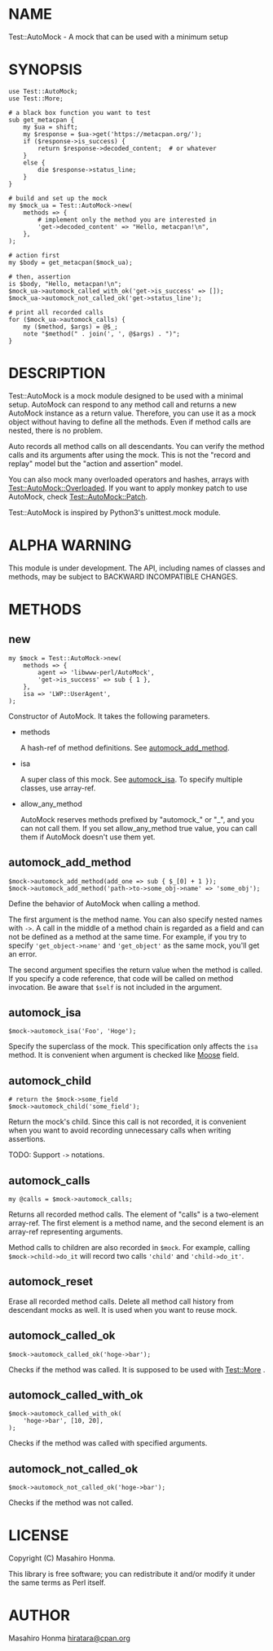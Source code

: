 # NAME

Test::AutoMock - A mock that can be used with a minimum setup

# SYNOPSIS

    use Test::AutoMock;
    use Test::More;

    # a black box function you want to test
    sub get_metacpan {
        my $ua = shift;
        my $response = $ua->get('https://metacpan.org/');
        if ($response->is_success) {
            return $response->decoded_content;  # or whatever
        }
        else {
            die $response->status_line;
        }
    }

    # build and set up the mock
    my $mock_ua = Test::AutoMock->new(
        methods => {
            # implement only the method you are interested in
            'get->decoded_content' => "Hello, metacpan!\n",
        },
    );

    # action first
    my $body = get_metacpan($mock_ua);

    # then, assertion
    is $body, "Hello, metacpan!\n";
    $mock_ua->automock_called_with_ok('get->is_success' => []);
    $mock_ua->automock_not_called_ok('get->status_line');

    # print all recorded calls
    for ($mock_ua->automock_calls) {
        my ($method, $args) = @$_;
        note "$method(" . join(', ', @$args) . ")";
    }

# DESCRIPTION

Test::AutoMock is a mock module designed to be used with a minimal setup.
AutoMock can respond to any method call and returns a new AutoMock instance
as a return value. Therefore, you can use it as a mock object without having
to define all the methods. Even if method calls are nested, there is no
problem.

Auto records all method calls on all descendants. You can verify the method
calls and its arguments after using the mock. This is not the "record and
replay" model but the "action and assertion" model.

You can also mock many overloaded operators and hashes, arrays with
[Test::AutoMock::Overloaded](https://metacpan.org/pod/Test::AutoMock::Overloaded). If you want to apply monkey patch to use
AutoMock, check [Test::AutoMock::Patch](https://metacpan.org/pod/Test::AutoMock::Patch).

Test::AutoMock is inspired by Python3's unittest.mock module.

# ALPHA WARNING

This module is under development. The API, including names of classes and
methods, may be subject to BACKWARD INCOMPATIBLE CHANGES.

# METHODS

## new

    my $mock = Test::AutoMock->new(
        methods => {
            agent => 'libwww-perl/AutoMock',
            'get->is_success' => sub { 1 },
        },
        isa => 'LWP::UserAgent',
    );

Constructor of AutoMock. It takes the following parameters.

- methods

    A hash-ref of method definitions. See [automock\_add\_method](https://metacpan.org/pod/automock_add_method).

- isa

    A super class of this mock. See [automock\_isa](https://metacpan.org/pod/automock_isa).
    To specify multiple classes, use array-ref.

- allow\_any\_method

    AutoMock reserves methods prefixed by "automock\_" or "\_", and you can not call
    them. If you set allow\_any\_method true value, you can call them if AutoMock
    doesn't use them yet.

## automock\_add\_method

    $mock->automock_add_method(add_one => sub { $_[0] + 1 });
    $mock->automock_add_method('path->to->some_obj->name' => 'some_obj');

Define the behavior of AutoMock when calling a method.

The first argument is the method name. You can also specify nested names with
`->`. A call in the middle of a method chain is regarded as a field and
can not be defined as a method at the same time. For example, if you try to
specify `'get_object->name'` and `'get_object'` as the same mock,
you'll get an error.

The second argument specifies the return value when the method is called.
If you specify a code reference, that code will be called on method invocation.
Be aware that `$self` is not included in the argument.

## automock\_isa

    $mock->automock_isa('Foo', 'Hoge');

Specify the superclass of the mock. This specification only affects the `isa`
method. It is convenient when argument is checked like [Moose](https://metacpan.org/pod/Moose) field.

## automock\_child

    # return the $mock->some_field
    $mock->automock_child('some_field');

Return the mock's child. Since this call is not recorded, it is convenient when
you want to avoid recording unnecessary calls when writing assertions.

TODO: Support `->` notations.

## automock\_calls

    my @calls = $mock->automock_calls;

Returns all recorded method calls. The element of "calls" is a two-element
array-ref. The first element is a method name, and the second element is an
array-ref representing arguments.

Method calls to children are also recorded in `$mock`. For example, calling
`$mock->child->do_it` will record two calls `'child'` and
`'child->do_it'`.

## automock\_reset

Erase all recorded method calls. Delete all method call history from descendant
mocks as well. It is used when you want to reuse mock.

## automock\_called\_ok

    $mock->automock_called_ok('hoge->bar');

Checks if the method was called. It is supposed to be used with [Test::More](https://metacpan.org/pod/Test::More) .

## automock\_called\_with\_ok

    $mock->automock_called_with_ok(
        'hoge->bar', [10, 20],
    );

Checks if the method was called with specified arguments.

## automock\_not\_called\_ok

    $mock->automock_not_called_ok('hoge->bar');

Checks if the method was not called.

# LICENSE

Copyright (C) Masahiro Honma.

This library is free software; you can redistribute it and/or modify
it under the same terms as Perl itself.

# AUTHOR

Masahiro Honma <hiratara@cpan.org>
